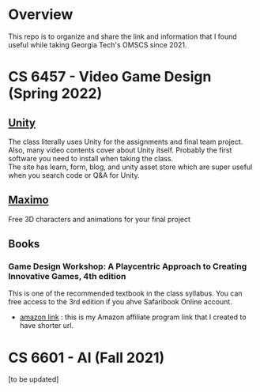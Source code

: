 # Overview

This repo is to organize and share the link and information that I found useful while taking Georgia Tech's OMSCS since 2021.

# CS 6457 - Video Game Design (Spring 2022)

## [Unity](https://unity.com/)
The class literally uses Unity for the assignments and final team project. Also, many video contents cover about Unity itself. 
Probably the first software you need to install when taking the class.<br/>
The site has learn, form, blog, and unity asset store which are super useful when you search code or Q&A for Unity.


## [Maximo](https://www.mixamo.com/)
Free 3D characters and animations for your final project

## Books

### Game Design Workshop: A Playcentric Approach to Creating Innovative Games, 4th edition
This is one of the recommended textbook in the class syllabus. You can free access to the 3rd edition if you ahve Safaribook Online account.

* [amazon link](https://amzn.to/3B6sJKO) : this is my Amazon affiliate program link that I created to have shorter url. 

# CS 6601 - AI (Fall 2021)

[to be updated]

